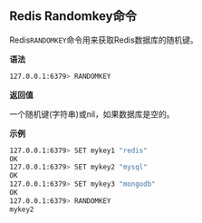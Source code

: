 ## Redis Randomkey命令

Redis`RANDOMKEY`命令用来获取Redis数据库的随机键。

**语法**

```bash
127.0.0.1:6379> RANDOMKEY
```

**返回值**

一个随机键(字符串)或nil，如果数据库是空的。

**示例**

```bash
127.0.0.1:6379> SET mykey1 "redis"
OK
127.0.0.1:6379> SET mykey2 "mysql"
OK
127.0.0.1:6379> SET mykey3 "mongodb"
OK
127.0.0.1:6379> RANDOMKEY
mykey2
```
